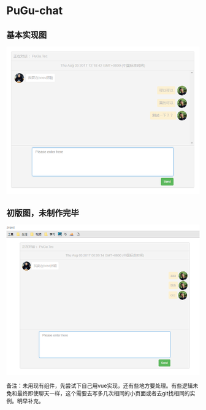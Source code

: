 # PuGu-chat

## 基本实现图
![还是有些小问题的](https://github.com/GzhiYi/PuGu-chat/blob/master/img/%E5%AE%8C%E6%88%90%E5%9B%BE.png)
## 初版图，未制作完毕
![还有时间什么的没有修改，待添加](https://github.com/GzhiYi/PuGu-chat/blob/master/img/%E5%9F%BA%E6%9C%AC%E6%A0%B7%E5%BC%8F.png)

备注：未用现有组件，先尝试下自己用vue实现，还有些地方要处理。有些逻辑未免和最终即使聊天一样，这个需要去写多几次相同的小页面或者去git找相同的实例。明早补充。
